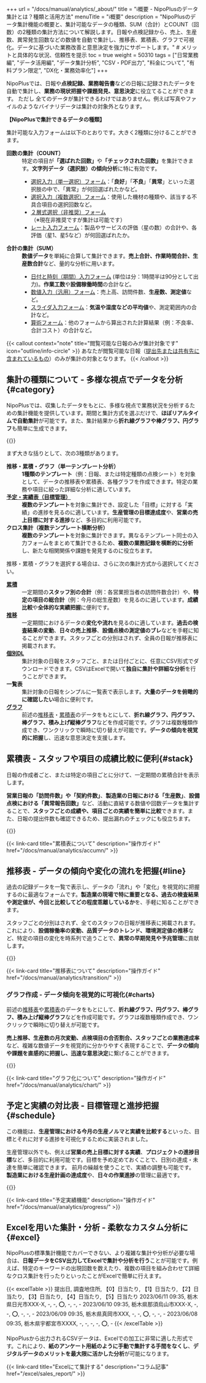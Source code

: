 +++
url = "/docs/manual/analytics/_about/"
title = "ℹ️概要 - NipoPlusのデータ集計とは？種類と活用方法" 
menuTitle = "ℹ️概要"
description = "NipoPlusのデータ集計機能の概要と、集計可能なデータの種類、SUM（合計）とCOUNT（回数）の2種類の集計方法について解説します。日報や点検記録から、売上、生産数、異常発生回数などの数値を自動で集計し、推移表、累積表、グラフで可視化。データに基づいた業務改善と意思決定を強力にサポートします。" # メリットと具体的な状況、信頼性を提示
toc = true
weight = 50310
tags = ["日常業務編", "データ活用編", "データ集計分析", "CSV・PDF出力", "料金について", "有料プラン限定", "DX化・業務効率化"]
+++

NipoPlusでは、日報や<strong>点検記録、業務報告書</strong>などの日報に記録されたデータを自動で集計し、**業務の現状把握や課題発見、意思決定**に役立てることができます。
ただし 全てのデータが集計できるわけではありません。例えば写真やファイルのようなバイナリデータは集計の対象外となります。

**【NipoPlusで集計できるデータの種類】**

集計可能な入力フォームは以下のとおりです。大きく2種類に分けることができます。

<dl class="basic">
<dt><strong>回数の集計（COUNT）</strong></dt>
<dd>
特定の項目が<strong>「選ばれた回数」</strong>や<strong>「チェックされた回数」</strong>を集計できます。<strong>文字列データ（選択肢）の傾向分析</strong>に特に有効です。
<ul>
<li><a href="/docs/template/selects/#plain">選択入力（単一選択）フォーム</a>：「<strong>良好</strong>」「<strong>不良</strong>」「<strong>異常</strong>」といった選択肢の中で、「異常」が何回選ばれたかなど。</li>
<li><a href="/docs/template/selects/#multiple">選択入力（複数選択）フォーム</a>：使用した機材の種類や、該当する不具合項目の選択回数など。</li>
<li><a href="/docs/template/selects/#layerd">２層式選択（非推奨）フォーム</a>（※現在非推奨ですが集計は可能です）</li>
<li><a href="/docs/template/digital/#rate">レート入力フォーム</a>：製品やサービスの評価（星の数）の合計や、各評価（星1、星5など）が何回選ばれたか。</li>
</ul>
</dd>
<dt><strong>合計の集計（SUM）</strong></dt>
<dd>
<strong>数値データ</strong>を単純に合算して集計できます。<strong>売上合計、作業時間合計、生産数合計</strong>など、量的な分析に用います。
<ul>
<li><a href="/docs/template/date_time/#range">日付と時刻（期間）入力フォーム</a> (単位は分：1時間半は90分として出力)。<strong>作業工数</strong>や<strong>設備稼働時間</strong>の合計など。</li>
<li><a href="/docs/template/digital/#commonNumber">数値入力（汎用）フォーム</a>：売上高、訪問件数、<strong>生産数、測定値</strong>など。</li>
<li><a href="/docs/template/digital/#slider">スライダ入力フォーム</a>：<strong>気温や湿度などの平均値</strong>や、測定範囲内の合計など。</li>
<li><a href="/docs/template/digital/#calc">算術フォーム</a>：他のフォームから算出された計算結果（例：不良率、合計コスト）の合計など。</li>
</ul>
</dd>
</dl>

{{< callout context="note" title="閲覧可能な日報のみが集計対象です" icon="outline/info-circle" >}}
あなたが閲覧可能な日報（<a href="/docs/manual/write-report/dist/">提出先または共有先に含まれているもの</a>）のみが集計の対象となります。
{{< /callout >}}

## 集計の種類について - 多様な視点でデータを分析{#category}

NipoPlusでは、収集したデータをもとに、多様な視点で業務状況を分析するための集計機能を提供しています。期間と集計方式を選ぶだけで、**ほぼリアルタイムで自動集計**が可能です。また、集計結果から**折れ線グラフや棒グラフ、円グラフ**も簡単に生成できます。

{{<iTablet filename="img/sumtotal" msg="集計ボタンが左メニューに出ていない場合は、グループ設定から機能を有効にしてください。日報や点検記録のデータ分析を始めましょう" alice="pc">}}

まず大きな括りとして、次の3種類があります。

<dl class="basic">
<dt><strong>推移・累積・グラフ（単一テンプレート分析）</strong></dt>
<dd><strong>1種類のテンプレート</strong>（例：日報、または特定種類の点検シート）を対象として、データの推移表や累積表、各種グラフを作成できます。特定の業務や項目に絞った詳細な分析に適しています。</dd>
<dt><a href="#schedule"><strong>予定・実績表（目標管理）</strong></a></dt>
<dd><strong>複数のテンプレート</strong>を対象に集計でき、設定した「目標」に対する「実績」の進捗を見るのに適しています。<strong>生産管理の目標達成度</strong>や、<strong>営業の売上目標に対する進捗</strong>など、多目的に利用可能です。</dd>
<dt><strong>クロス集計（複数テンプレート横断分析）</strong></dt>
<dd><strong>複数のテンプレート</strong>を対象に集計できます。異なるテンプレート同士の入力フォームをまとめて集計できるため、<strong>複数の業務記録を横断的に分析</strong>し、新たな相関関係や課題を発見するのに役立ちます。</dd>
</dl>

推移・累積・グラフを選択する場合は、さらに次の集計方式から選択してください。

<dl class="basic">
<dt><a href="#stack"><strong>累積</strong></a></dt>
<dd>一定期間の<strong>スタッフ別の合計</strong>（例：各営業担当者の訪問件数合計）や、<strong>特定の項目の総合計</strong>（例：今月の総生産数）を見るのに適しています。<strong>成績比較</strong>や<strong>全体的な実績把握</strong>に便利です。</dd>
<dt><a href="#line"><strong>推移</strong></a></dt>
<dd>一定期間におけるデータの<strong>変化や流れ</strong>を見るのに適しています。<strong>過去の検査結果の変動</strong>、<strong>日々の売上推移</strong>、<strong>設備点検の測定値のブレ</strong>などを手軽に知ることができます。スタッフごとの分別はされず、全員の日報が推移表に掲載されます。</dd>
<dt><a href="#excel"><strong>個別DL</strong></a></dt>
<dd>集計対象の日報をスタッフごと、または日付ごとに、任意にCSV形式でダウンロードできます。CSVはExcelで開いて<strong>独自に集計や詳細な分析</strong>を行うことができます。</dd>
<dt><strong>一覧表</strong></dt>
<dd>集計対象の日報をシンプルに一覧表で表示します。<strong>大量のデータを俯瞰的に確認したい</strong>場合に便利です。</dd>
<dt><a href="#charts"><strong>グラフ</strong></a></dt>
<dd>前述の<a href="#line">推移表</a>・<a href="#stack">累積表</a>のデータをもとにして、<strong>折れ線グラフ、円グラフ、棒グラフ、積み上げ縦棒グラフ</strong>などを作成可能です。グラフは複数種類作成でき、ワンクリックで瞬時に切り替えが可能です。<strong>データの傾向を視覚的に把握</strong>し、迅速な意思決定を支援します。</dd>
</dl>

## 累積表 - スタッフや項目の成績比較に便利{#stack}

日報の作成者ごと、または特定の項目ごとに分けて、一定期間の累積合計を表示します。

<strong>営業日報の「訪問件数」や「契約件数」</strong>、<strong>製造業の日報における「生産数」</strong>、<strong>設備点検における「異常報告回数」</strong>など、活動に直結する数値や回数データを集計することで、**スタッフごとの成績や、項目ごとの実績を簡単に比較**できます。また、日報の提出件数も確認できるため、提出漏れのチェックにも役立ちます。

{{<iTablet filename="img/stack" msg="各スタッフの訪問件数や生産数、点検時の異常報告回数など、累積表で比較して実績を把握しましょう" alice="ok">}}

{{< link-card title="累積表について" description="操作ガイド" href="/docs/manual/analytics/accumn/" >}}

## 推移表 - データの傾向や変化の流れを把握{#line}

過去の記録データを一覧で表示し、データの「流れ」や「変化」を視覚的に把握するのに最適なフォームです。<strong>製造業の現場で特に重要となる、過去の検査結果や測定値が、今回と比較してどの程度乖離しているか</strong>を、手軽に知ることができます。

スタッフごとの分別はされず、全てのスタッフの日報が推移表に掲載されます。これにより、**設備稼働率の変動、品質データのトレンド、環境測定値の推移**など、特定の項目の変化を時系列で追うことで、**異常の早期発見や予兆管理**に貢献します。

{{<iTablet filename="img/flow" msg="過去の点検データや生産数の推移など、データの変化の流れを把握するのに便利です。異常の兆候も発見しやすくなります" alice="ok">}}

{{< link-card title="推移表について" description="操作ガイド" href="/docs/manual/analytics/transition/" >}}

### グラフ作成 - データ傾向を視覚的に可視化{#charts}

前述の[推移表](#line)や[累積表](#stack)のデータをもとにして、<strong>折れ線グラフ、円グラフ、棒グラフ、積み上げ縦棒グラフ</strong>などを作成可能です。グラフは複数種類作成でき、ワンクリックで瞬時に切り替えが可能です。

<strong>売上推移、生産数の月次変動、点検項目の合否割合、スタッフごとの業務達成率</strong>など、複雑な数値データを視覚的に分かりやすく表現することで、<strong>データの傾向や課題を直感的に把握し、迅速な意思決定</strong>に繋げることができます。

{{<icatch filename="img/chart" msg="グラフはワンクリックでいつでも切り替え可能。日報や点検記録のデータを様々なグラフ形式で可視化し、分析に役立てましょう" alice="guide">}}

{{< link-card title="グラフ化について" description="操作ガイド" href="/docs/manual/analytics/chart/" >}}

## 予定と実績の対比表 - 目標管理と進捗把握{#schedule}

この機能は、<strong>生産管理における今月の生産ノルマと実績を比較する</strong>といった、目標とそれに対する進捗を可視化するために実装されました。

生産管理以外でも、例えば<strong>営業の売上目標に対する実績</strong>、<strong>プロジェクトの進捗目標</strong>など、多目的に利用可能です。目標を予め定めておくことで、日別の達成・未達を簡単に確認できます。
前月の繰越を使うことで、実績の調整も可能です。**製造業における生産計画の達成度**や、**日々の作業進捗**の管理に最適です。

{{<icatch filename="img/list" msg="予定と実績を比較し、進捗を管理します。生産計画の達成度や、日々の作業進捗を一目で把握できます" alice="guide">}}

{{< link-card title="予定実績機能" description="操作ガイド" href="/docs/manual/analytics/progress/" >}}

## Excelを用いた集計・分析 - 柔軟なカスタム分析に{#excel}

NipoPlusの標準集計機能でカバーできない、より複雑な集計や分析が必要な場合は、<strong>日報データをCSV出力してExcelで集計や分析を行う</strong>ことが可能です。例えば、特定のキーワードの出現回数を数えたり、複数の項目を組み合わせて詳細なクロス集計を行ったりといったことがExcelで簡単に行えます。

{{< excelTable >}}
提出日, 調査地住所, 【0】日当たり, 【1】日当たり, 【2】日当たり, 【3】日当たり, 【4】日当たり, 【5】日当たり
2023/06/11 09:35, 栃木県日光市XXX-X, -, -, ⭕, -, -, -
2023/06/10 09:35, 栃木県那須烏山市XXX-X, -, -, ⭕, -, -, -
2023/06/09 09:35, 栃木県真岡市XXX, -, -, ⭕, -, -, -
2023/06/08 09:35, 栃木県宇都宮市XXXX, -, -, -, -, ⭕, -
{{< /excelTable >}}

NipoPlusから出力されるCSVデータは、Excelでの加工に非常に適した形式です。これにより、**紙のアンケート用紙のように手動で集計する手間をなくし**、**デジタルデータのメリットを最大限に活かした分析**が可能になります。

{{< link-card title="Excelにて集計する" description="コラム記事" href="/excel/sales_report/" >}}
